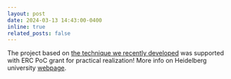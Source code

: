 ```yaml
---
layout: post
date: 2024-03-13 14:43:00-0400
inline: true
related_posts: false
---
```


The project based on <a href="https://doi.org/10.1016/j.crmeth.2023.100418">the technique we recently developed</a> was supported with ERC PoC grant for practical realization! More info on Heidelberg university <a href="https://www.uni-heidelberg.de/en/newsroom/neurobiologist-prof-dr-simon-wiegert-receives-funding-from-the-european-research-council">webpage</a>.









